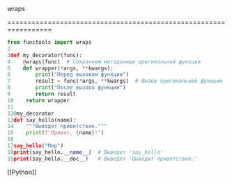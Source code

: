 wraps

=================================================================

```python
from functools import wraps
2
3def my_decorator(func):
4    @wraps(func)  # Сохраняем метаданные оригинальной функции
5    def wrapper(*args, **kwargs):
6        print("Перед вызовом функции")
7        result = func(*args, **kwargs)  # Вызов оригинальной функции
8        print("После вызова функции")
9        return result
10    return wrapper
11
12@my_decorator
13def say_hello(name):
14    """Выводит приветствие."""
15    print(f"Привет, {name}!")
16
17say_hello("Мир")
18print(say_hello.__name__)  # Выведет 'say_hello'
19print(say_hello.__doc__)   # Выведет 'Выводит приветствие.'
```






[[Python]]